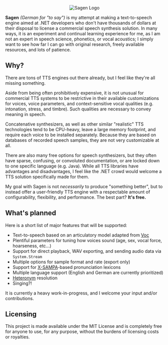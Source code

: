 <p align="center">
  <img src="https://i.imgur.com/34SN7bt.png" alt="Sagen Logo" />
</p>

**Sagen** _(German for "to say")_ is my attempt at making a text-to-speech engine aimed at .NET developers who don't have thousands of dollars at their disposal to license a commercial speech synthesis solution. In many ways, it is an experiment and continual learning experience for me, as I am not an expert in speech science, phonetics, or vocal acoustics; I simply want to see how far I can go with original research, freely available resources, and lots of patience.

## Why?

There are tons of TTS engines out there already, but I feel like they're all missing something.

Aside from being often prohibitively expensive, it is not unusual for commercial TTS systems to be restrictive in their available customizations for voices, voice parameters, and context-sensitive vocal qualities (e.g. intonation, stress, and timbre). Such qualities are necessary to convey meaning in speech.

Concatenative synthesizers, as well as other similar "realistic" TTS technologies tend to be CPU-heavy, leave a large memory footprint, and require each voice to be installed separately. Because they are based on databases of recorded speech samples, they are not very customizable at all.

There are also many free options for speech synthesizers, but they often have sparse, confusing, or convoluted documentation, or are locked down to one specific language (e.g. Java). While all TTS libraries have advantages and disadvantages, I feel like the .NET crowd would welcome a TTS solution specifically made for them.

My goal with Sagen is not _necessarily_ to produce "something better", but to instead offer a user-friendly TTS engine with a respectable amount of configurability, flexibility, and performance. The best part? **It's free.**

## What's planned

Here is a short list of major features that will be supported:
* Text-to-speech based on an articulatory model adapted from [Voc](https://github.com/PaulBatchelor/Voc)
* Plentiful parameters for tuning how voices sound (age, sex, vocal force, hoarseness, etc...)
* Support for direct playback, WAV exporting, and sending audio data via `System.Stream`
* Multiple options for sample format and rate (export only)
* Support for [X-SAMPA](https://en.wikipedia.org/wiki/X-SAMPA)-based pronunciation lexicons
* Multiple language support (English and German are currently prioritized)
* [Heteronym](https://en.wikipedia.org/wiki/Heteronym_(linguistics)) resolution
* Singing?!

It is currently a heavy work-in-progress, and I welcome your input and/or contributions.

## Licensing

This project is made available under the MIT License and is completely free for anyone to use, for any purpose, without the burdens of licensing costs or royalties.

